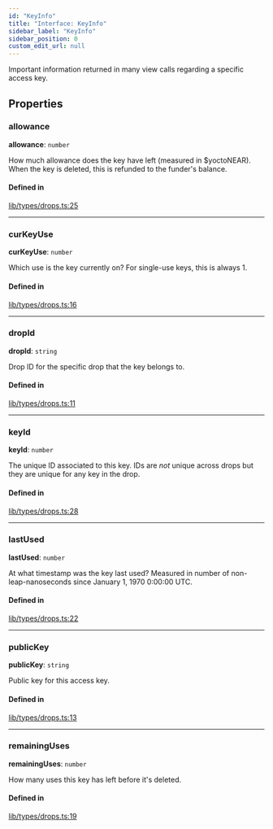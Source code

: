```yaml
---
id: "KeyInfo"
title: "Interface: KeyInfo"
sidebar_label: "KeyInfo"
sidebar_position: 0
custom_edit_url: null
---
```


Important information returned in many view calls regarding a specific access key.

## Properties

### allowance

 **allowance**: `number`

How much allowance does the key have left (measured in $yoctoNEAR). When the key is deleted, this is refunded to the funder's balance.

#### Defined in

[lib/types/drops.ts:25](https://github.com/keypom/keypom-js/blob/68bf90396/packages/core/src/lib/types/drops.ts#L25)

___

### curKeyUse

 **curKeyUse**: `number`

Which use is the key currently on? For single-use keys, this is always 1.

#### Defined in

[lib/types/drops.ts:16](https://github.com/keypom/keypom-js/blob/68bf90396/packages/core/src/lib/types/drops.ts#L16)

___

### dropId

 **dropId**: `string`

Drop ID for the specific drop that the key belongs to.

#### Defined in

[lib/types/drops.ts:11](https://github.com/keypom/keypom-js/blob/68bf90396/packages/core/src/lib/types/drops.ts#L11)

___

### keyId

 **keyId**: `number`

The unique ID associated to this key. IDs are *not* unique across drops but they are unique for any key in the drop.

#### Defined in

[lib/types/drops.ts:28](https://github.com/keypom/keypom-js/blob/68bf90396/packages/core/src/lib/types/drops.ts#L28)

___

### lastUsed

 **lastUsed**: `number`

At what timestamp was the key last used? Measured in number of non-leap-nanoseconds since January 1, 1970 0:00:00 UTC.

#### Defined in

[lib/types/drops.ts:22](https://github.com/keypom/keypom-js/blob/68bf90396/packages/core/src/lib/types/drops.ts#L22)

___

### publicKey

 **publicKey**: `string`

Public key for this access key.

#### Defined in

[lib/types/drops.ts:13](https://github.com/keypom/keypom-js/blob/68bf90396/packages/core/src/lib/types/drops.ts#L13)

___

### remainingUses

 **remainingUses**: `number`

How many uses this key has left before it's deleted.

#### Defined in

[lib/types/drops.ts:19](https://github.com/keypom/keypom-js/blob/68bf90396/packages/core/src/lib/types/drops.ts#L19)
